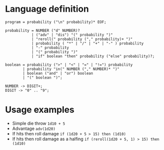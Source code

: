 # Language definition

```ebnf
program = probability ("\n" probability)* EOF;

probability = NUMBER ("d" NUMBER)?
            | ("adv" | "dis") "(" probability ")"
            | "reroll(" probability ("," probability)+ ")"
            | probability ( "*" | "/" | "+" | "-" ) probability
            | "-" probability
            | "(" probability ")"
            | "if" boolean "then" probability ("else" probability)?;

boolean = probability (">" | "<" | "=" | "!=") probability
        | probability "in(" NUMBER ("," NUMBER)* ")"
        | boolean ("and" | "or") boolean
        | "(" boolean ")";

NUMBER -> DIGIT+;
DIGIT -> "0" .. "9";
```

# Usage examples
[//]: <> (TODO - add good way to implement crits)

- Simple die throw 
`1d10 + 5`
- Advantage 
`adv(1d20)`
- If hits then roll damage 
`if (1d20 + 5 > 15) then (1d10)` 
- If hits then roll damage as a halfing 
`if (reroll(1d20 + 5, 1) > 15) then (1d10)`